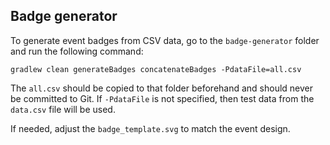 
## Badge generator

To generate event badges from CSV data, go to the `badge-generator` folder and run the following command:

    gradlew clean generateBadges concatenateBadges -PdataFile=all.csv 

The `all.csv` should be copied to that folder beforehand and should never be committed to Git. 
If `-PdataFile` is not specified, then test data from the `data.csv` file will be used.

If needed, adjust the `badge_template.svg` to match the event design. 
